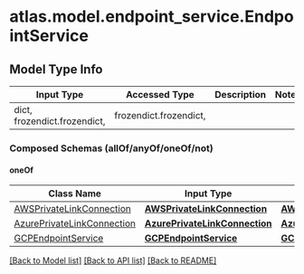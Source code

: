 # atlas.model.endpoint_service.EndpointService

## Model Type Info
Input Type | Accessed Type | Description | Notes
------------ | ------------- | ------------- | -------------
dict, frozendict.frozendict,  | frozendict.frozendict,  |  | 

### Composed Schemas (allOf/anyOf/oneOf/not)
#### oneOf
Class Name | Input Type | Accessed Type | Description | Notes
------------- | ------------- | ------------- | ------------- | -------------
[AWSPrivateLinkConnection](AWSPrivateLinkConnection.md) | [**AWSPrivateLinkConnection**](AWSPrivateLinkConnection.md) | [**AWSPrivateLinkConnection**](AWSPrivateLinkConnection.md) |  | 
[AzurePrivateLinkConnection](AzurePrivateLinkConnection.md) | [**AzurePrivateLinkConnection**](AzurePrivateLinkConnection.md) | [**AzurePrivateLinkConnection**](AzurePrivateLinkConnection.md) |  | 
[GCPEndpointService](GCPEndpointService.md) | [**GCPEndpointService**](GCPEndpointService.md) | [**GCPEndpointService**](GCPEndpointService.md) |  | 

[[Back to Model list]](../../README.md#documentation-for-models) [[Back to API list]](../../README.md#documentation-for-api-endpoints) [[Back to README]](../../README.md)

